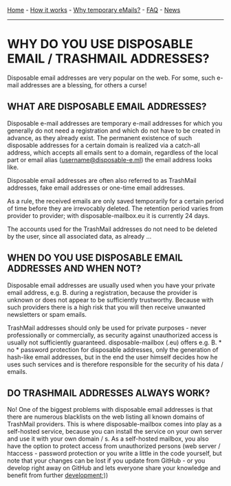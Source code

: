 [Home](https://gh.disposable-mailbox.eu/en/) - [How it works](https://gh.disposable-mailbox.eu/en/about.html) - [Why temporary eMails?](https://gh.disposable-mailbox.eu/en/why.html) - [FAQ](https://gh.disposable-mailbox.eu/en/FAQ.html) - [News](https://gh.disposable-mailbox.eu/en/news.html) 

---

# WHY DO YOU USE DISPOSABLE EMAIL / TRASHMAIL ADDRESSES?

Disposable email addresses are very popular on the web.  For some, such e-mail addresses are a blessing, for others a curse!

## WHAT ARE DISPOSABLE EMAIL ADDRESSES?

Disposable e-mail addresses are temporary e-mail addresses for which you generally do not need a registration and which do not have to be created in advance, as they already exist.
The permanent existence of such disposable addresses for a certain domain is realized via a catch-all address, which accepts all emails sent to a domain, regardless of the local part or email alias (username@disposable-e.ml)  the email address looks like.

Disposable email addresses are often also referred to as TrashMail addresses, fake email addresses or one-time email addresses.

As a rule, the received emails are only saved temporarily for a certain period of time before they are irrevocably deleted.
The retention period varies from provider to provider; with disposable-mailbox.eu it is currently 24 days.

The accounts used for the TrashMail addresses do not need to be deleted by the user, since all associated data, as already ...

## WHEN DO YOU USE DISPOSABLE EMAIL ADDRESSES AND WHEN NOT?

Disposable email addresses are usually used when you have your private email address, e.g.  B. during a registration, because the provider is unknown or does not appear to be sufficiently trustworthy.
Because with such providers there is a high risk that you will then receive unwanted newsletters or spam emails.

TrashMail addresses should only be used for private purposes - never professionally or commercially, as security against unauthorized access is usually not sufficiently guaranteed.
disposable-mailbox (.eu) offers e.g.  B. * no * password protection for disposable addresses, only the generation of hash-like email addresses,
but in the end the user himself decides how he uses such services and is therefore responsible for the security of his data / emails.

## DO TRASHMAIL ADDRESSES ALWAYS WORK?
No!
One of the biggest problems with disposable email addresses is that there are numerous blacklists on the web listing all known domains of TrashMail providers.
This is where disposable-mailbox comes into play as a self-hosted service, because you can install the service on your own server and use it with your own domain / s.
As a self-hosted mailbox, you also have the option to protect access from unauthorized persons (web server / htaccess - password protection or you write a little in the code yourself, but note that your changes can be lost if you update from GitHub - or you develop right away  on GitHub and lets everyone share your knowledge and benefit from further [development](https://github.com/pfeifferch/disposable-mailbox);))
